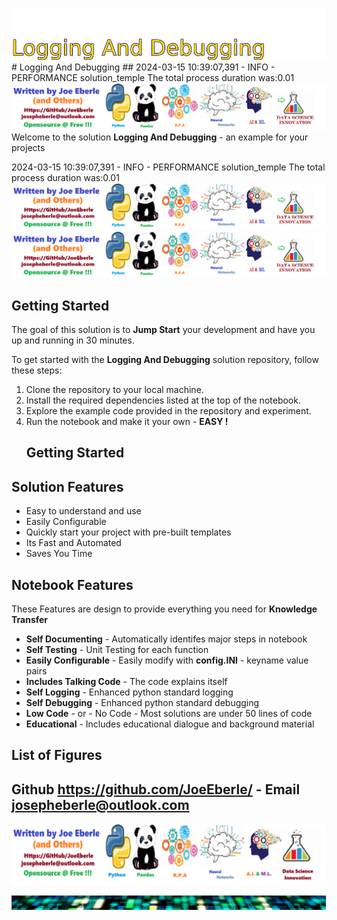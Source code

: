 ![Image image_filename](solution_sign.png)
    # Logging And Debugging 
    ## 2024-03-15 10:39:07,391 - INFO - PERFORMANCE solution_temple The total process duration was:0.01
    ![Image image_filename](code.png)
Welcome to the solution **Logging And Debugging** - an example for your projects

2024-03-15 10:39:07,391 - INFO - PERFORMANCE solution_temple The total process duration was:0.01
![Image image_filename](code.png)![Image image_filename](sample.png)
## Getting Started

The goal of this solution is to **Jump Start** your development and have you up and running in 30 minutes. 

To get started with the **Logging And Debugging** solution repository, follow these steps:
1. Clone the repository to your local machine.
2. Install the required dependencies listed at the top of the notebook.
3. Explore the example code provided in the repository and experiment.
4. Run the notebook and make it your own - **EASY !**
    ## Getting Started
## Solution Features

- Easy to understand and use  
- Easily Configurable 
- Quickly start your project with pre-built templates
- Its Fast and Automated
- Saves You Time 


## Notebook Features

These Features are design to provide everything you need for **Knowledge Transfer** 

- **Self Documenting** - Automatically identifes major steps in notebook 
- **Self Testing** - Unit Testing for each function
- **Easily Configurable** - Easily modify with **config.INI** - keyname value pairs
- **Includes Talking Code** - The code explains itself 
- **Self Logging** - Enhanced python standard logging   
- **Self Debugging** - Enhanced python standard debugging
- **Low Code** - or - No Code  - Most solutions are under 50 lines of code
- **Educational** - Includes educational dialogue and background material
    
## List of Figures
 
    

## Github https://github.com/JoeEberle/ - Email  josepheberle@outlook.com 
    
![Developer](developer.png)

![Brand](brand.png)
    